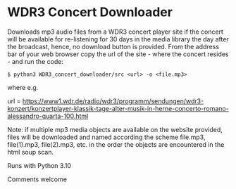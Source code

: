 # WDR3 Concert Downloader

Downloads mp3 audio files from a WDR3 concert player site if the concert 
will be available for re-listening for 30 days in the media library the day 
after the broadcast, hence, no download button
is provided. From the address bar of your web browser copy the url of the 
site - where the concert resides - and run the code:

    $ python3 WDR3_concert_downloader/src <url> -o <file.mp3>

where e.g.

url = https://www1.wdr.de/radio/wdr3/programm/sendungen/wdr3-konzert/konzertplayer-klassik-tage-alter-musik-in-herne-concerto-romano-alessandro-quarta-100.html

Note: if multiple mp3 media objects are available on the website provided,
files will be downloaded and named according the scheme
file.mp3, file(1).mp3, file(2).mp3, etc. in the order the objects are 
encountered in the html soup scan.

Runs with Python 3.10

Comments welcome
